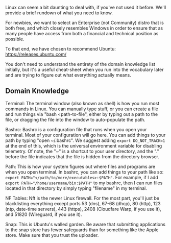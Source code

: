 Linux can seem a bit daunting to deal with, if you've not used it before. We'll provide a brief rundown of what you need to know.

For newbies, we want to select an Enterprise (not Community) distro that is both free, and which closely resembles Windows in order to ensure that as many people have access from both a financial and technical position as possible.

To that end, we have chosen to recommend Ubuntu: https://releases.ubuntu.com/

You don't need to understand the entirety of the domain knowledge list initially, but it's a useful cheat-sheet when you run into the vocabulary later and are trying to figure out what everything actually means.

## Domain Knowledge

Terminal: The terminal window (also known as shell) is how you run most commands in Linux. You can manually type stuff, or you can create a file and run things via "bash <path-to-file", either by typing out a path to the file, or dragging the file into the window to auto-populate the path.

Bashrc: Bashrc is a configuration file that runs when you open your terminal. Most of your configuration will go here. You can add things to your path by typing "open ~/.bashrc". We suggest adding `export DO_NOT_TRACK=1` at the end of this, which is the universal environment variable for disabling telemetry. Of note, the "~" is a shortcut to your user directory, and the "." before the file indicates that the file is hidden from the directory browser.

Path: This is how your system figures out where files and programs are when you open terminal. In bashrc, you can add things to your path like so: `export PATH="</path/to/more/executables>:$PATH"`. For example, if I add `export PATH="/home/username/bin:$PATH"` to my bashrc, then I can run files located in that directory by simply typing "filename" in my terminal.

NF Tables: Nft is the newer Linux firewall. For the most part, you'll just be blacklisting everything except ports 53 (dns), 67-68 (dhcp), 80 (http), 123 (ntp, date-time servers), 443 (https), 2408 (Cloudfare Warp, if you use it), and 51820 (Wireguard, if you use it).

Snap: This is Ubuntu's walled garden. Be aware that submitting applications to the snap store has fewer safeguards than for something like the Apple store. Make sure that you trust the uploader.
